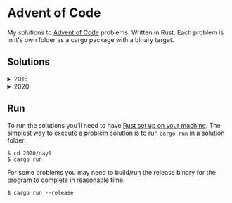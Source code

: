 # Advent of Code

My solutions to [Advent of Code](https://adventofcode.com/) problems. Written in Rust. Each problem is in it's own folder as a cargo package with a binary target.

## Solutions

<!-- INDEX-START -->
<details><summary>2015</summary>
<p>

 - [Day 1](./2015/day1/src/main.rs)
 - [Day 2](./2015/day2/src/main.rs)
 - [Day 3](./2015/day3/src/main.rs)
 - [Day 4](./2015/day4/src/main.rs)
 - [Day 5](./2015/day5/src/main.rs)
 - [Day 6](./2015/day6/src/main.rs)
 - [Day 7](./2015/day7/src/main.rs)
 - [Day 8](./2015/day8/src/main.rs)
 - [Day 9](./2015/day9/src/main.rs)
 - [Day 10](./2015/day10/src/main.rs)
 - [Day 11](./2015/day11/src/main.rs)
 - [Day 12](./2015/day12/src/main.rs)
 - [Day 13](./2015/day13/src/main.rs)
 - [Day 14](./2015/day14/src/main.rs)
 - [Day 15](./2015/day15/src/main.rs)
 - [Day 16](./2015/day16/src/main.rs)
 - [Day 17](./2015/day17/src/main.rs)
 - [Day 25](./2015/day25/src/main.rs)

</p>
</details>
<details><summary>2020</summary>
<p>

 - [Day 1](./2020/day1/src/main.rs)
 - [Day 2](./2020/day2/src/main.rs)
 - [Day 3](./2020/day3/src/main.rs)
 - [Day 4](./2020/day4/src/main.rs)
 - [Day 5](./2020/day5/src/main.rs)
 - [Day 6](./2020/day6/src/main.rs)
 - [Day 7](./2020/day7/src/main.rs)
 - [Day 8](./2020/day8/src/main.rs)
 - [Day 9](./2020/day9/src/main.rs)
 - [Day 10](./2020/day10/src/main.rs)
 - [Day 11](./2020/day11/src/main.rs)
 - [Day 12](./2020/day12/src/main.rs)
 - [Day 13](./2020/day13/src/main.rs)
 - [Day 14](./2020/day14/src/main.rs)
 - [Day 15](./2020/day15/src/main.rs)
 - [Day 16](./2020/day16/src/main.rs)
 - [Day 17](./2020/day17/src/main.rs)
 - [Day 18](./2020/day18/src/main.rs)
 - [Day 19](./2020/day19/src/main.rs)
 - [Day 20](./2020/day20/src/main.rs)

</p>
</details>
<!-- INDEX-END -->

## Run

To run the solutions you'll need to have [Rust set up on your machine](https://rustup.rs/). The simplest way to execute a problem solution is to run `cargo run` in a solution folder.

```sh-session
$ cd 2020/day1
$ cargo run
```

For some problems you may need to build/run the release binary for the program to complete in reasonable time.

```sh-session
$ cargo run --release
```
